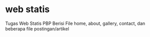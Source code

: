 # web statis
Tugas Web Statis PBP
Berisi File home, about, gallery, contact, dan beberapa file postingan/artikel
